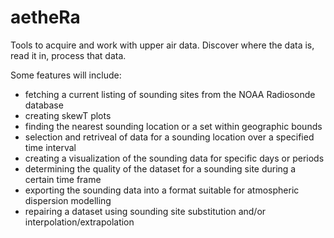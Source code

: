 aetheRa
=======

Tools to acquire and work with upper air data. Discover where the data is, read it in, process that data.

Some features will include:

- fetching a current listing of sounding sites from the NOAA Radiosonde database
- creating skewT plots
- finding the nearest sounding location or a set within geographic bounds
- selection and retriveal of data for a sounding location over a specified time interval
- creating a visualization of the sounding data for specific days or periods
- determining the quality of the dataset for a sounding site during a certain time frame
- exporting the sounding data into a format suitable for atmospheric dispersion modelling
- repairing a dataset using sounding site substitution and/or interpolation/extrapolation

